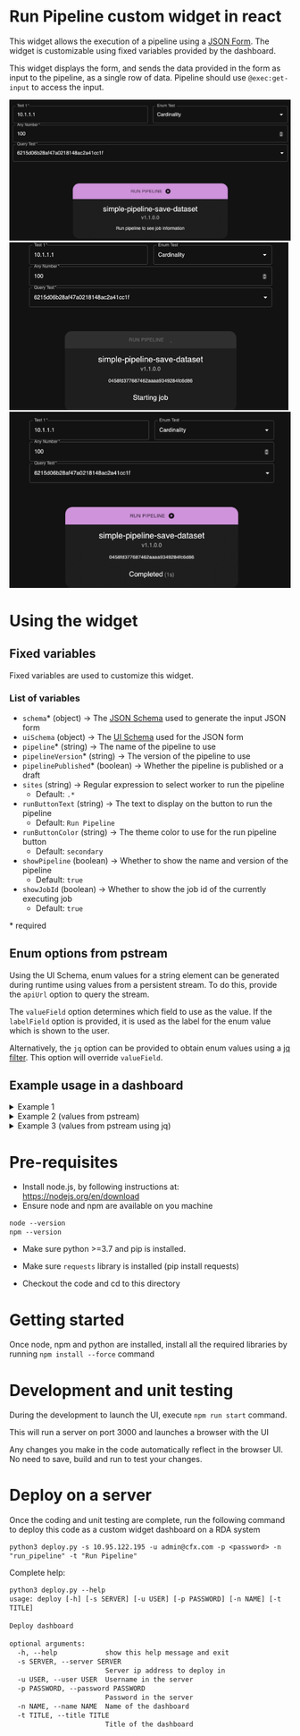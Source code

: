 # Run Pipeline custom widget in react
This widget allows the execution of a pipeline using a [JSON Form](https://jsonforms.io). The widget is 
customizable using fixed variables provided by the dashboard.

This widget displays the form, and sends the data provided in the form as input to the pipeline, as a single row of data. Pipeline should use `@exec:get-input` to access the input.

![Run Pipeline Example Image 1](images/run_pipeline_scr1.png)
![Run Pipeline Example Image 2](images/run_pipeline_scr2.png)
![Run Pipeline Example Image 3](images/run_pipeline_scr3.png)

# Using the widget
## Fixed variables
Fixed variables are used to customize this widget. 

### List of variables
- `schema`* (object) &rarr; The [JSON Schema](https://json-schema.org/) used to generate the input JSON form
- `uiSchema` (object) &rarr; The [UI Schema](https://jsonforms.io/docs/uischema/) used for the JSON form
- `pipeline`* (string) &rarr; The name of the pipeline to use
- `pipelineVersion`* (string) &rarr; The version of the pipeline to use
- `pipelinePublished`* (boolean) &rarr; Whether the pipeline is published or a draft
- `sites` (string) &rarr; Regular expression to select worker to run the pipeline
  - Default: `.*`
- `runButtonText` (string) &rarr; The text to display on the button to run the pipeline
  - Default: `Run Pipeline`
- `runButtonColor` (string) &rarr; The theme color to use for the run pipeline button
  - Default: `secondary`
- `showPipeline` (boolean) &rarr; Whether to show the name and version of the pipeline
  - Default: `true`
- `showJobId` (boolean) &rarr; Whether to show the job id of the currently executing job
  - Default: `true`

\* required

## Enum options from pstream
Using the UI Schema, enum values for a string element can be generated during runtime using
values from a persistent stream. To do this, provide the `apiUrl` option to query the stream.

The `valueField` option determines which field to use as the value. If the `labelField` option
is provided, it is used as the label for the enum value which is shown to the user.

Alternatively, the `jq` option can be provided to obtain enum values using a [jq filter](https://jqlang.org/).
This option will override `valueField`.

## Example usage in a dashboard

<details>
<summary>Example 1</summary>
  
```json
{
  "title": "Run Pipeline",
  "widget_type": "custom_widget",
  "widget_implementation": "run_pipeline/run_pipeline",
  "min_width": 6,
  "max_width": 12,
  "height": 8,
  "fixed_variables": {
    "schema": {
      "type": "object",
      "properties": {
        "test1": {
          "type": "string",
          "title": "Test 1"
        },
        "test2": {
          "type": "string",
          "title": "Test 2"
        },
        "enum_test": {
          "title": "Enum Test",
          "type": "string",
          "enum": [
            "Min",
            "Max",
            "Avg",
            "Sum",
            "Cardinality"
          ]
        },
        "num_test": {
          "type": "number",
          "title": "Any Number"
        }
      },
      "required": [
        "test1",
        "num_test"
      ]
    },
    "pipeline": "simple-pipeline-save-dataset",
    "pipelineVersion": "1.1.0.0",
    "pipelinePublished": false
  }
}
```
</details>

<details>
<summary>Example 2 (values from pstream)</summary>
  
```json
{
  "title": "Run Pipeline",
  "widget_type": "custom_widget",
  "widget_implementation": "run_pipeline/run_pipeline",
  "min_width": 6,
  "max_width": 12,
  "height": 8,
  "fixed_variables": {
    "schema": {
      "type": "object",
      "properties": {
        "test1": {
          "type": "string",
          "title": "Test 1"
        }
      },
      "required": [
        "test1"
      ]
    },
    "uiSchema": {
      "type": "VerticalLayout",
      "elements": [
        {
          "type": "Control",
          "scope": "#/properties/test1",
          "options": {
            "apiUrl": "/api/v2/pstreams/pstream/my_pstream/data?offset=0&limit=100",
            "labelField": "Name",
            "valueField": "Timestamp"
          }
        }
      ]
    },
    "pipeline": "simple-pipeline-save-dataset",
    "pipelineVersion": "1.1.0.0",
    "pipelinePublished": false
  }
}
```
</details>

<details>
<summary>Example 3 (values from pstream using jq)</summary>
  
```json
{
  "title": "Run Pipeline",
  "widget_type": "custom_widget",
  "widget_implementation": "run_pipeline/run_pipeline",
  "min_width": 6,
  "max_width": 12,
  "height": 8,
  "fixed_variables": {
    "schema": {
      "type": "object",
      "properties": {
        "test1": {
          "type": "string",
          "title": "Test 1"
        }
      },
      "required": [
        "test1"
      ]
    },
    "uiSchema": {
      "type": "VerticalLayout",
      "elements": [
        {
          "type": "Control",
          "scope": "#/properties/test1",
          "options": {
            "apiUrl": "/api/v2/pstreams/pstream/my_pstream/data?offset=0&limit=100",
            "jq": ".Name"
          }
        }
      ]
    },
    "pipeline": "simple-pipeline-save-dataset",
    "pipelineVersion": "1.1.0.0",
    "pipelinePublished": false
  }
}
```
</details>

# Pre-requisites
* Install node.js, by following instructions at: https://nodejs.org/en/download
* Ensure node and npm are available on you machine 
```
node --version
npm --version
```

* Make sure python >=3.7 and pip is installed.
* Make sure `requests` library is installed (pip install requests)

* Checkout the code and cd to this directory

# Getting started
Once node, npm and python are installed, install all the required libraries by running
`npm install --force` command

# Development and unit testing
During the development to launch the UI, execute `npm run start` command.


This will run a server on port 3000 and launches a browser with the UI

Any changes you make in the code automatically reflect in the browser UI. No need to save, build and run to test your changes.

# Deploy on a server
Once the coding and unit testing are complete, run the following command to deploy this code as a custom widget dashboard on a RDA system

```
python3 deploy.py -s 10.95.122.195 -u admin@cfx.com -p <password> -n "run_pipeline" -t "Run Pipeline"
```

Complete help: 
```
python3 deploy.py --help
usage: deploy [-h] [-s SERVER] [-u USER] [-p PASSWORD] [-n NAME] [-t TITLE]

Deploy dashboard

optional arguments:
  -h, --help            show this help message and exit
  -s SERVER, --server SERVER
                        Server ip address to deploy in
  -u USER, --user USER  Username in the server
  -p PASSWORD, --password PASSWORD
                        Password in the server
  -n NAME, --name NAME  Name of the dashboard
  -t TITLE, --title TITLE
                        Title of the dashboard
```

